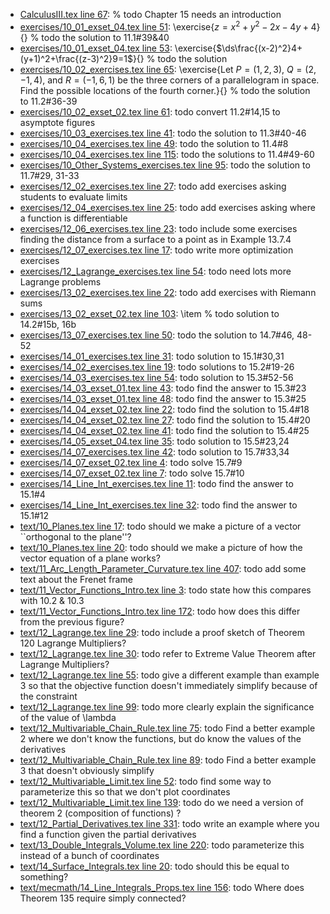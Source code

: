 * [CalculusIII.tex line 67](../CalculusIII.tex#L67): % todo Chapter 15 needs an introduction
* [exercises/10_01_exset_04.tex line 51](../exercises/10_01_exset_04.tex#L51): \exercise{$z=x^2+y^2-2x-4y+4$}{} % todo the solution to 11.1#39&40
* [exercises/10_01_exset_04.tex line 53](../exercises/10_01_exset_04.tex#L53): \exercise{$\ds\frac{(x-2)^2}4+(y+1)^2+\frac{(z-3)^2}9=1$}{} % todo the solution
* [exercises/10_02_exercises.tex line 65](../exercises/10_02_exercises.tex#L65): \exercise{Let $P=(1,2,3)$, $Q=(2,-1,4)$, and $R=(-1,6,1)$ be the three corners of a parallelogram in space.  Find the possible locations of the fourth corner.}{} % todo the solution to 11.2#36-39
* [exercises/10_02_exset_02.tex line 61](../exercises/10_02_exset_02.tex#L61): todo convert 11.2#14,15 to asymptote figures
* [exercises/10_03_exercises.tex line 41](../exercises/10_03_exercises.tex#L41): todo the solution to 11.3#40-46
* [exercises/10_04_exercises.tex line 49](../exercises/10_04_exercises.tex#L49): todo the solution to 11.4#8
* [exercises/10_04_exercises.tex line 115](../exercises/10_04_exercises.tex#L115): todo the solutions to 11.4#49-60
* [exercises/10_Other_Systems_exercises.tex line 95](../exercises/10_Other_Systems_exercises.tex#L95): todo the solution to 11.7#29, 31-33
* [exercises/12_02_exercises.tex line 27](../exercises/12_02_exercises.tex#L27): todo add exercises asking students to evaluate limits
* [exercises/12_04_exercises.tex line 25](../exercises/12_04_exercises.tex#L25): todo add exercises asking where a function is differentiable
* [exercises/12_06_exercises.tex line 23](../exercises/12_06_exercises.tex#L23): todo include some exercises finding the distance from a surface to a point as in Example 13.7.4
* [exercises/12_07_exercises.tex line 17](../exercises/12_07_exercises.tex#L17): todo write more optimization exercises
* [exercises/12_Lagrange_exercises.tex line 54](../exercises/12_Lagrange_exercises.tex#L54): todo need lots more Lagrange problems
* [exercises/13_02_exercises.tex line 22](../exercises/13_02_exercises.tex#L22): todo add exercises with Riemann sums
* [exercises/13_02_exset_02.tex line 103](../exercises/13_02_exset_02.tex#L103): \item % todo solution to 14.2#15b, 16b
* [exercises/13_07_exercises.tex line 50](../exercises/13_07_exercises.tex#L50): todo the solution to 14.7#46, 48-52
* [exercises/14_01_exercises.tex line 31](../exercises/14_01_exercises.tex#L31): todo solution to 15.1#30,31
* [exercises/14_02_exercises.tex line 19](../exercises/14_02_exercises.tex#L19): todo solutions to 15.2#19-26
* [exercises/14_03_exercises.tex line 54](../exercises/14_03_exercises.tex#L54): todo solution to 15.3#52-56
* [exercises/14_03_exset_01.tex line 43](../exercises/14_03_exset_01.tex#L43): todo find the answer to 15.3#23
* [exercises/14_03_exset_01.tex line 48](../exercises/14_03_exset_01.tex#L48): todo find the answer to 15.3#25
* [exercises/14_04_exset_02.tex line 22](../exercises/14_04_exset_02.tex#L22): todo find the solution to 15.4#18
* [exercises/14_04_exset_02.tex line 27](../exercises/14_04_exset_02.tex#L27): todo find the solution to 15.4#20
* [exercises/14_04_exset_02.tex line 41](../exercises/14_04_exset_02.tex#L41): todo find the solution to 15.4#25
* [exercises/14_05_exset_04.tex line 35](../exercises/14_05_exset_04.tex#L35): todo solution to 15.5#23,24
* [exercises/14_07_exercises.tex line 42](../exercises/14_07_exercises.tex#L42): todo solution to 15.7#33,34
* [exercises/14_07_exset_02.tex line 4](../exercises/14_07_exset_02.tex#L4): todo solve 15.7#9
* [exercises/14_07_exset_02.tex line 7](../exercises/14_07_exset_02.tex#L7): todo solve 15.7#10
* [exercises/14_Line_Int_exercises.tex line 11](../exercises/14_Line_Int_exercises.tex#L11): todo find the answer to 15.1#4
* [exercises/14_Line_Int_exercises.tex line 32](../exercises/14_Line_Int_exercises.tex#L32): todo find the answer to 15.1#12
* [text/10_Planes.tex line 17](../text/10_Planes.tex#L17): todo should we make a picture of a vector ``orthogonal to the plane''?
* [text/10_Planes.tex line 20](../text/10_Planes.tex#L20): todo should we make a picture of how the vector equation of a plane works?
* [text/11_Arc_Length_Parameter_Curvature.tex line 407](../text/11_Arc_Length_Parameter_Curvature.tex#L407): todo add some text about the Frenet frame
* [text/11_Vector_Functions_Intro.tex line 3](../text/11_Vector_Functions_Intro.tex#L3): todo state how this compares with 10.2 & 10.3
* [text/11_Vector_Functions_Intro.tex line 172](../text/11_Vector_Functions_Intro.tex#L172): todo how does this differ from the previous figure?
* [text/12_Lagrange.tex line 29](../text/12_Lagrange.tex#L29): todo include a proof sketch of Theorem 120 Lagrange Multipliers?
* [text/12_Lagrange.tex line 30](../text/12_Lagrange.tex#L30): todo refer to Extreme Value Theorem after Lagrange Multipliers?
* [text/12_Lagrange.tex line 55](../text/12_Lagrange.tex#L55): todo give a different example than example 3 so that the objective function doesn't immediately simplify because of the constraint
* [text/12_Lagrange.tex line 99](../text/12_Lagrange.tex#L99): todo more clearly explain the significance of the value of \lambda
* [text/12_Multivariable_Chain_Rule.tex line 75](../text/12_Multivariable_Chain_Rule.tex#L75): todo Find a better example 2 where we don't know the functions, but do know the values of the derivatives
* [text/12_Multivariable_Chain_Rule.tex line 89](../text/12_Multivariable_Chain_Rule.tex#L89): todo Find a better example 3 that doesn't obviously simplify
* [text/12_Multivariable_Limit.tex line 52](../text/12_Multivariable_Limit.tex#L52): todo find some way to parameterize this so that we don't plot coordinates
* [text/12_Multivariable_Limit.tex line 139](../text/12_Multivariable_Limit.tex#L139): todo do we need a version of theorem 2 (composition of functions) ?
* [text/12_Partial_Derivatives.tex line 331](../text/12_Partial_Derivatives.tex#L331): todo write an example where you find a function given the partial derivatives
* [text/13_Double_Integrals_Volume.tex line 220](../text/13_Double_Integrals_Volume.tex#L220): todo parameterize this instead of a bunch of coordinates
* [text/14_Surface_Integrals.tex line 20](../text/14_Surface_Integrals.tex#L20): todo should this be equal to something?
* [text/mecmath/14_Line_Integrals_Props.tex line 156](../text/mecmath/14_Line_Integrals_Props.tex#L156): todo Where does Theorem 135 require simply connected?
